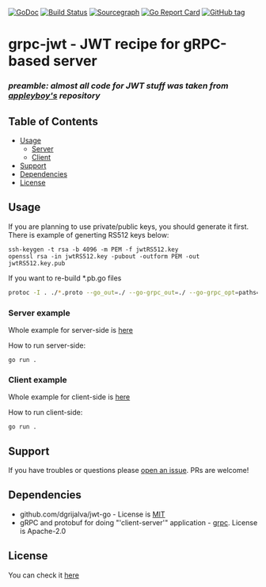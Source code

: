[![GoDoc](https://godoc.org/github.com/LdDl/grpc-jwt?status.svg)](https://godoc.org/github.com/LdDl/grpc-jwt)
[![Build Status](https://travis-ci.com/LdDl/grpc-jwt.svg?branch=master)](https://travis-ci.com/LdDl/grpc-jwt)
[![Sourcegraph](https://sourcegraph.com/github.com/LdDl/grpc-jwt/-/badge.svg)](https://sourcegraph.com/github.com/LdDl/grpc-jwt?badge)
[![Go Report Card](https://goreportcard.com/badge/github.com/LdDl/grpc-jwt)](https://goreportcard.com/report/github.com/LdDl/grpc-jwt)
[![GitHub tag](https://img.shields.io/github/tag/LdDl/grpc-jwt.svg)](https://github.com/LdDl/grpc-jwt/releases)

# grpc-jwt - JWT recipe for gRPC-based server

### *preamble: almost all code for JWT stuff was taken from [appleyboy's](https://github.com/appleboy/gin-jwt#jwt-middleware-for-gin-framework) repository*

## Table of Contents
- [Usage](#usage)
    - [Server](#server-example)
    - [Client](#client-example)
- [Support](#support)
- [Dependencies](#dependencies)
- [License](#license)


## **Usage**

If you are planning to use private/public keys, you should generate it first. There is example of generting RS512 keys below:
```shell
ssh-keygen -t rsa -b 4096 -m PEM -f jwtRS512.key
openssl rsa -in jwtRS512.key -pubout -outform PEM -out jwtRS512.key.pub
```

If you want to re-build *.pb.go files
```bash
protoc -I . ./*.proto --go_out=./ --go-grpc_out=./ --go-grpc_opt=paths=source_relative --experimental_allow_proto3_optional
```

### **Server example**

Whole example for server-side is [here](cmd/server/main.go)

How to run server-side:
```shell
go run .
```

### **Client example**

Whole example for client-side is [here](cmd/client/main.go)

How to run client-side:
```shell
go run .
``` 

## **Support**

If you have troubles or questions please [open an issue](https://github.com/LdDl/grpc-jwt/issues/new).
PRs are welcome!

## **Dependencies**

* github.com/dgrijalva/jwt-go - License is [MIT](https://github.com/dgrijalva/jwt-go/blob/master/LICENSE)
* gRPC and protobuf for doing "'client-server'" application - [grpc](https://github.com/grpc/grpc-go). License is Apache-2.0

## **License**

You can check it [here](https://github.com/LdDl/grpc-jwt/blob/master/LICENSE.md)

